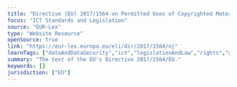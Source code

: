 ```yaml
---
title: "Directive (EU) 2017/1564 on Permitted Uses of Copyrighted Material for the Benefit of People with Visual Disabilities "
focus: "ICT Standards and Legislation"
source: "EUR-Lex"
type: "Website Resource"
openSource: true
link: "https://eur-lex.europa.eu/eli/dir/2017/1564/oj"
learnTags: ["dataAndDataSecurity","ict","legislationAndLaw","rights","government","accessibility","disability","regulation"]
summary: "The text of the EU's Directive 2017/1564/EU."
keywords: []
jurisdiction: ["EU"]
---
```

